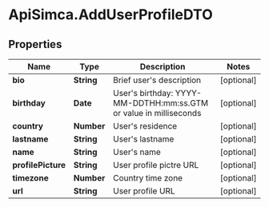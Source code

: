 # ApiSimca.AddUserProfileDTO

## Properties
Name | Type | Description | Notes
------------ | ------------- | ------------- | -------------
**bio** | **String** | Brief user&#39;s description | [optional] 
**birthday** | **Date** | User&#39;s birthday: YYYY-MM-DDTHH:mm:ss.GTM or value in milliseconds | [optional] 
**country** | **Number** | User&#39;s residence | [optional] 
**lastname** | **String** | User&#39;s lastname | [optional] 
**name** | **String** | User&#39;s name | [optional] 
**profilePicture** | **String** | User profile pictre URL | [optional] 
**timezone** | **Number** | Country time zone | [optional] 
**url** | **String** | User profile URL | [optional] 


